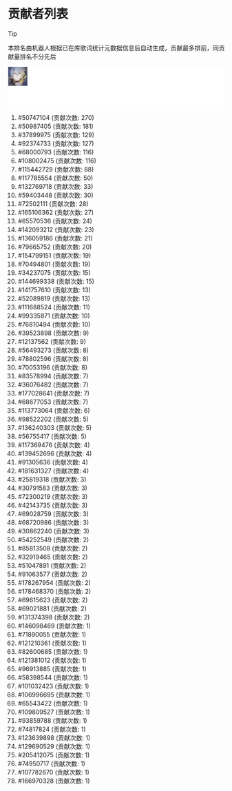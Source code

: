 # 贡献者列表

> [!TIP]
> 本排名由机器人根据已在库歌词统计元数据信息后自动生成，贡献最多排前，同贡献量排名不分先后

![贡献者头像画廊](./CONTRIBUTORS.svg)

1. #50747104 (贡献次数: 270)
2. #50987405 (贡献次数: 181)
3. #37899975 (贡献次数: 129)
4. #92374733 (贡献次数: 127)
5. #68000793 (贡献次数: 116)
6. #108002475 (贡献次数: 116)
7. #115442729 (贡献次数: 88)
8. #117785554 (贡献次数: 50)
9. #132769718 (贡献次数: 33)
10. #59403448 (贡献次数: 30)
11. #72502111 (贡献次数: 28)
12. #165106362 (贡献次数: 27)
13. #65570536 (贡献次数: 24)
14. #142093212 (贡献次数: 23)
15. #136059186 (贡献次数: 21)
16. #79665752 (贡献次数: 20)
17. #154799151 (贡献次数: 19)
18. #70494801 (贡献次数: 19)
19. #34237075 (贡献次数: 15)
20. #144699338 (贡献次数: 15)
21. #141757610 (贡献次数: 13)
22. #52089819 (贡献次数: 13)
23. #111688524 (贡献次数: 11)
24. #99335871 (贡献次数: 10)
25. #76810494 (贡献次数: 10)
26. #39523898 (贡献次数: 9)
27. #12137562 (贡献次数: 9)
28. #56493273 (贡献次数: 8)
29. #78802596 (贡献次数: 8)
30. #70053196 (贡献次数: 8)
31. #83578994 (贡献次数: 7)
32. #36076482 (贡献次数: 7)
33. #177028641 (贡献次数: 7)
34. #68677053 (贡献次数: 7)
35. #113773064 (贡献次数: 6)
36. #98522202 (贡献次数: 5)
37. #136240303 (贡献次数: 5)
38. #56755417 (贡献次数: 5)
39. #117369476 (贡献次数: 4)
40. #139452696 (贡献次数: 4)
41. #91305636 (贡献次数: 4)
42. #181631327 (贡献次数: 4)
43. #25819318 (贡献次数: 3)
44. #30791583 (贡献次数: 3)
45. #72300219 (贡献次数: 3)
46. #42143735 (贡献次数: 3)
47. #69028759 (贡献次数: 3)
48. #68720986 (贡献次数: 3)
49. #30862240 (贡献次数: 3)
50. #54252549 (贡献次数: 2)
51. #85813508 (贡献次数: 2)
52. #32919465 (贡献次数: 2)
53. #51047891 (贡献次数: 2)
54. #91063577 (贡献次数: 2)
55. #178267954 (贡献次数: 2)
56. #178468370 (贡献次数: 2)
57. #69615623 (贡献次数: 2)
58. #69021881 (贡献次数: 2)
59. #131374398 (贡献次数: 2)
60. #146098469 (贡献次数: 1)
61. #71890055 (贡献次数: 1)
62. #121210361 (贡献次数: 1)
63. #82600685 (贡献次数: 1)
64. #121381012 (贡献次数: 1)
65. #96913885 (贡献次数: 1)
66. #58398544 (贡献次数: 1)
67. #101032423 (贡献次数: 1)
68. #106996695 (贡献次数: 1)
69. #65543422 (贡献次数: 1)
70. #109809527 (贡献次数: 1)
71. #93859788 (贡献次数: 1)
72. #74817824 (贡献次数: 1)
73. #123639898 (贡献次数: 1)
74. #129690529 (贡献次数: 1)
75. #205412075 (贡献次数: 1)
76. #74950717 (贡献次数: 1)
77. #107782670 (贡献次数: 1)
78. #166970328 (贡献次数: 1)
